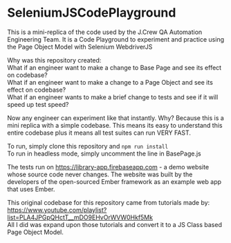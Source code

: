 # SeleniumJSCodePlayground
This is a mini-replica of the code used by the J.Crew QA Automation Engineering Team.
It is a Code Playground to experiment and practice using the Page Object Model with Selenium WebdriverJS

Why was this repository created:<br />
What if an engineer want to make a change to Base Page and see its effect on codebase?<br />
What if an engineer want to make a change to a Page Object and see its effect on codebase?<br />
What if an engineer wants to make a brief change to tests and see if it will speed up test speed?

Now any engineer can experiment like that instantly. Why? Because this is a mini replica with a simple codebase. This means its easy to understand this entire codebase plus it means all test suites can run VERY FAST.

To run, simply clone this repository and `npm run install`<br />
To run in headless mode, simply uncomment the line in BasePage.js

The tests run on https://library-app.firebaseapp.com - a demo website whose source code never changes. The website was built by the developers of the open-sourced Ember framework as an example web app that uses Ember.

This original codebase for this repository came from tutorials made by: https://www.youtube.com/playlist?list=PLA4JPGpQHctT__mDO9EHvOrWVW0Hkf5Mk <br />All I did was expand upon those tutorials and convert it to a JS Class based Page Object Model.

